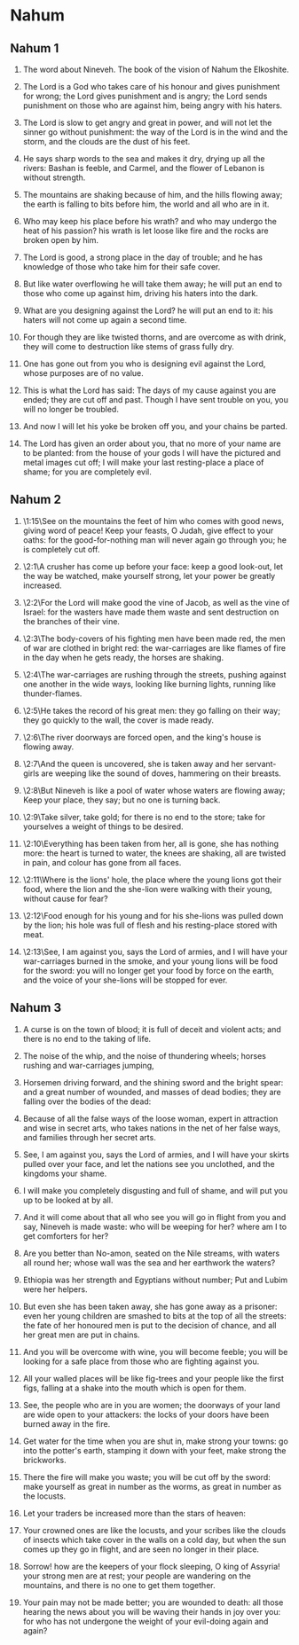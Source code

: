 # Nahum

## Nahum 1

1. The word about Nineveh. The book of the vision of Nahum the Elkoshite.

2. The Lord is a God who takes care of his honour and gives punishment for wrong; the Lord gives punishment and is angry; the Lord sends punishment on those who are against him, being angry with his haters.

3. The Lord is slow to get angry and great in power, and will not let the sinner go without punishment: the way of the Lord is in the wind and the storm, and the clouds are the dust of his feet.

4. He says sharp words to the sea and makes it dry, drying up all the rivers: Bashan is feeble, and Carmel, and the flower of Lebanon is without strength.

5. The mountains are shaking because of him, and the hills flowing away; the earth is falling to bits before him, the world and all who are in it.

6. Who may keep his place before his wrath? and who may undergo the heat of his passion? his wrath is let loose like fire and the rocks are broken open by him.

7. The Lord is good, a strong place in the day of trouble; and he has knowledge of those who take him for their safe cover.

8. But like water overflowing he will take them away; he will put an end to those who come up against him, driving his haters into the dark.

9. What are you designing against the Lord? he will put an end to it: his haters will not come up again a second time.

10. For though they are like twisted thorns, and are overcome as with drink, they will come to destruction like stems of grass fully dry.

11. One has gone out from you who is designing evil against the Lord, whose purposes are of no value.

12. This is what the Lord has said: The days of my cause against you are ended; they are cut off and past. Though I have sent trouble on you, you will no longer be troubled.

13. And now I will let his yoke be broken off you, and your chains be parted.

14. The Lord has given an order about you, that no more of your name are to be planted: from the house of your gods I will have the pictured and metal images cut off; I will make your last resting-place a place of shame; for you are completely evil.

## Nahum 2

1. \1:15\See on the mountains the feet of him who comes with good news, giving word of peace! Keep your feasts, O Judah, give effect to your oaths: for the good-for-nothing man will never again go through you; he is completely cut off.

2. \2:1\A crusher has come up before your face: keep a good look-out, let the way be watched, make yourself strong, let your power be greatly increased.

3. \2:2\For the Lord will make good the vine of Jacob, as well as the vine of Israel: for the wasters have made them waste and sent destruction on the branches of their vine.

4. \2:3\The body-covers of his fighting men have been made red, the men of war are clothed in bright red: the war-carriages are like flames of fire in the day when he gets ready, the horses are shaking.

5. \2:4\The war-carriages are rushing through the streets, pushing against one another in the wide ways, looking like burning lights, running like thunder-flames.

6. \2:5\He takes the record of his great men: they go falling on their way; they go quickly to the wall, the cover is made ready.

7. \2:6\The river doorways are forced open, and the king's house is flowing away.

8. \2:7\And the queen is uncovered, she is taken away and her servant-girls are weeping like the sound of doves, hammering on their breasts.

9. \2:8\But Nineveh is like a pool of water whose waters are flowing away; Keep your place, they say; but no one is turning back.

10. \2:9\Take silver, take gold; for there is no end to the store; take for yourselves a weight of things to be desired.

11. \2:10\Everything has been taken from her, all is gone, she has nothing more: the heart is turned to water, the knees are shaking, all are twisted in pain, and colour has gone from all faces.

12. \2:11\Where is the lions' hole, the place where the young lions got their food, where the lion and the she-lion were walking with their young, without cause for fear?

13. \2:12\Food enough for his young and for his she-lions was pulled down by the lion; his hole was full of flesh and his resting-place stored with meat.

14. \2:13\See, I am against you, says the Lord of armies, and I will have your war-carriages burned in the smoke, and your young lions will be food for the sword: you will no longer get your food by force on the earth, and the voice of your she-lions will be stopped for ever.

## Nahum 3

1. A curse is on the town of blood; it is full of deceit and violent acts; and there is no end to the taking of life.

2. The noise of the whip, and the noise of thundering wheels; horses rushing and war-carriages jumping,

3. Horsemen driving forward, and the shining sword and the bright spear: and a great number of wounded, and masses of dead bodies; they are falling over the bodies of the dead:

4. Because of all the false ways of the loose woman, expert in attraction and wise in secret arts, who takes nations in the net of her false ways, and families through her secret arts.

5. See, I am against you, says the Lord of armies, and I will have your skirts pulled over your face, and let the nations see you unclothed, and the kingdoms your shame.

6. I will make you completely disgusting and full of shame, and will put you up to be looked at by all.

7. And it will come about that all who see you will go in flight from you and say, Nineveh is made waste: who will be weeping for her? where am I to get comforters for her?

8. Are you better than No-amon, seated on the Nile streams, with waters all round her; whose wall was the sea and her earthwork the waters?

9. Ethiopia was her strength and Egyptians without number; Put and Lubim were her helpers.

10. But even she has been taken away, she has gone away as a prisoner: even her young children are smashed to bits at the top of all the streets: the fate of her honoured men is put to the decision of chance, and all her great men are put in chains.

11. And you will be overcome with wine, you will become feeble; you will be looking for a safe place from those who are fighting against you.

12. All your walled places will be like fig-trees and your people like the first figs, falling at a shake into the mouth which is open for them.

13. See, the people who are in you are women; the doorways of your land are wide open to your attackers: the locks of your doors have been burned away in the fire.

14. Get water for the time when you are shut in, make strong your towns: go into the potter's earth, stamping it down with your feet, make strong the brickworks.

15. There the fire will make you waste; you will be cut off by the sword: make yourself as great in number as the worms, as great in number as the locusts.

16. Let your traders be increased more than the stars of heaven:

17. Your crowned ones are like the locusts, and your scribes like the clouds of insects which take cover in the walls on a cold day, but when the sun comes up they go in flight, and are seen no longer in their place.

18. Sorrow! how are the keepers of your flock sleeping, O king of Assyria! your strong men are at rest; your people are wandering on the mountains, and there is no one to get them together.

19. Your pain may not be made better; you are wounded to death: all those hearing the news about you will be waving their hands in joy over you: for who has not undergone the weight of your evil-doing again and again?

